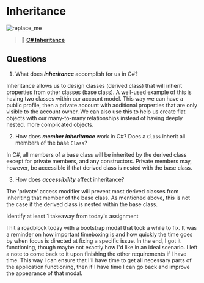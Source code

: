 # Inheritance

![replace_me](https://codeworks.blob.core.windows.net/public/assets/img/illustrations/placeholder.svg)

> **📖 [C# Inheritance](https://codeworksacademy.com/fs-student-guide/resources/wk10/04-Inheritance)**

## Questions

1. What does ***inheritance*** accomplish for us in C#?

Inheritance allows us to design classes (derived class) that will inherit properties from other classes (base class). A well-used example of this is having two classes within our account model. This way we can have a public profile, then a private account with additional properties that are only visible to the account owner. We can also use this to help us create flat objects with our many-to-many relationships instead of having deeply nested, more complicated objects.

2. How does ***member inheritance*** work in C#? Does a `Class` inherit all members of the base `Class`?

In C#, all members of a base class will be inherited by the derived class except for private members, and any constructors. Private members may, however, be accessible if that derived class is nested with the base class.

3. How does ***accessibility*** affect inheritance?

The 'private' access modifier will prevent most derived classes from inheriting that member of the base class. As mentioned above, this is not the case if the derived class is nested within the base class.


Identify at least 1 takeaway from today's assignment

I hit a roadblock today with a bootstrap modal that took a while to fix. It was a reminder on how important timeboxing is and how quickly the time goes by when focus is directed at fixing a specific issue. In the end, I got it functioning, though maybe not exactly how I'd like in an ideal scenario. I left a note to come back to it upon finishing the other requirements if I have time. This way I can ensure that I'll have time to get all necessary parts of the application functioning, then if I have time I can go back and improve the appearance of that modal.